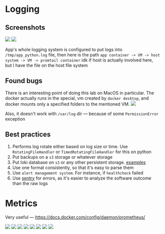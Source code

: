 # Logging
## Screenshots

![](images/1.png)
![](images/2.png)

App's whole logging system is configured to put logs into `/tmp/app_python.log` file,
then here is the path
`app container -> VM -> host system -> VM -> promtail container`
idk if host is actually involved here, but I have the file on the host file system


## Found bugs

There is an interesting point of doing this lab
on MacOS in particular. The docker actually runs
in the special, vm created by `docker desktop`, and docker mounts only a specified folders to the mentioned
VM.
![](images/3.png)

Also, it doesn't work with `/var/log` dir — because of some `PermissionError` exception


## Best practices
1. Performs log rotate either based on log size or time. Use `RotatingFileHandler` or `TimedRotatingFileHandler`
for this on python
2. Put backups on a `s3` storage or whatever storage
3. Put loki database on `s3` or any other persistent storage. [examples](https://grafana.com/docs/loki/latest/storage/)
4. Use one format consistently, so that it's easy to parse them
5. Use `alert management system`. For instance, if `healthcheck` failed
6. Use [sentry](sentry.io) for errors, as it's easier to analyze the software outcome than the raw logs

# Metrics

Very useful — https://docs.docker.com/config/daemon/prometheus/

![](images/4.png)
![](images/5.png)
![](images/6.png)
![](images/7.png)
![](images/8.jpg)
![](images/9.jpg)
![](images/10.jpg)
![](images/11.jpg)
